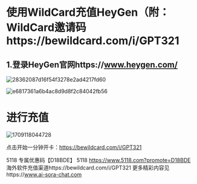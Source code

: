 # 使用WildCard充值HeyGen（附：WildCard邀请码https://bewildcard.com/i/GPT321

## 1.登录HeyGen官网https://www.heygen.com/

![28362087d16f54f3278e2ad4217fd60](https://chatd.oss-us-east-1.aliyuncs.com/img2/202402281854935.png)



![e6817361a6b4ac8d9d8f2c84042fb56](https://chatd.oss-us-east-1.aliyuncs.com/img2/202402281859597.png)

# 进行充值

![1709118044728](https://chatd.oss-us-east-1.aliyuncs.com/img2/202402281900919.png)

点击开始一分钟开卡：https://bewildcard.com/i/GPT321

5118   专属优惠码【D18BDE】
5118 https://www.5118.com?promote=D18BDE
海外软件充值渠道https://bewildcard.com/i/GPT321
更多精彩内容见https://www.ai-sora-chat.com
